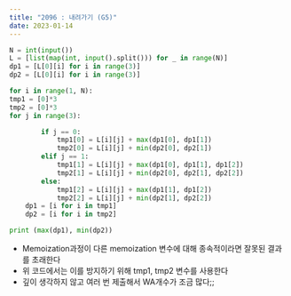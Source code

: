 ```yaml
---
title: "2096 : 내려가기 (G5)"
date: 2023-01-14
---
```


```python
N = int(input())
L = [list(map(int, input().split())) for _ in range(N)]
dp1 = [L[0][i] for i in range(3)]
dp2 = [L[0][i] for i in range(3)]

for i in range(1, N):
tmp1 = [0]*3
tmp2 = [0]*3
for j in range(3):

        if j == 0:
            tmp1[0] = L[i][j] + max(dp1[0], dp1[1])
            tmp2[0] = L[i][j] + min(dp2[0], dp2[1])
        elif j == 1:
            tmp1[1] = L[i][j] + max(dp1[0], dp1[1], dp1[2])
            tmp2[1] = L[i][j] + min(dp2[0], dp2[1], dp2[2])
        else:
            tmp1[2] = L[i][j] + max(dp1[1], dp1[2])
            tmp2[2] = L[i][j] + min(dp2[1], dp2[2])
    dp1 = [i for i in tmp1]
    dp2 = [i for i in tmp2]

print (max(dp1), min(dp2))
```

- Memoization과정이 다른 memoization 변수에 대해 종속적이라면 잘못된 결과를 초래한다
- 위 코드에서는 이를 방지하기 위해 tmp1, tmp2 변수를 사용한다
- 깊이 생각하지 않고 여러 번 제출해서 WA개수가 조금 많다;;

